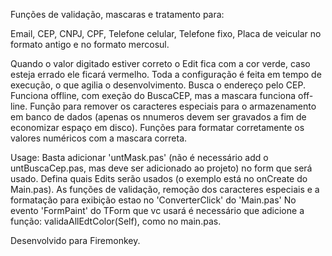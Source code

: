 Funções de validação, mascaras e tratamento para:

Email, CEP, CNPJ, CPF, Telefone celular, Telefone fixo, Placa de veicular no formato antigo e no formato mercosul.

Quando o valor digitado estiver correto o Edit fica com a cor verde, caso esteja errado ele ficará vermelho.
Toda a configuração é feita em tempo de execução, o que agilia o desenvolvimento.
Busca o endereço pelo CEP.
Funciona offline, com exeção do BuscaCEP, mas a mascara funciona off-line.
Função para remover os caracteres especiais para o armazenamento em banco de dados (apenas os nnumeros devem ser gravados a fim de economizar espaço em disco).
Funções para formatar corretamente os valores numéricos com a mascara correta.

Usage:
Basta  adicionar 'untMask.pas' (não é necessário add o untBuscaCep.pas, mas deve ser adicionado ao projeto) no form que será usado.
Defina quais Edits serão usados (o exemplo está no onCreate do Main.pas).
As funções de validação, remoção dos caracteres especiais e a formatação para exibição estao no 'ConverterClick' do 'Main.pas'
No evento 'FormPaint' do TForm que vc usará é necessário que adicione a função: validaAllEdtColor(Self), como no main.pas.

Desenvolvido para Firemonkey.
